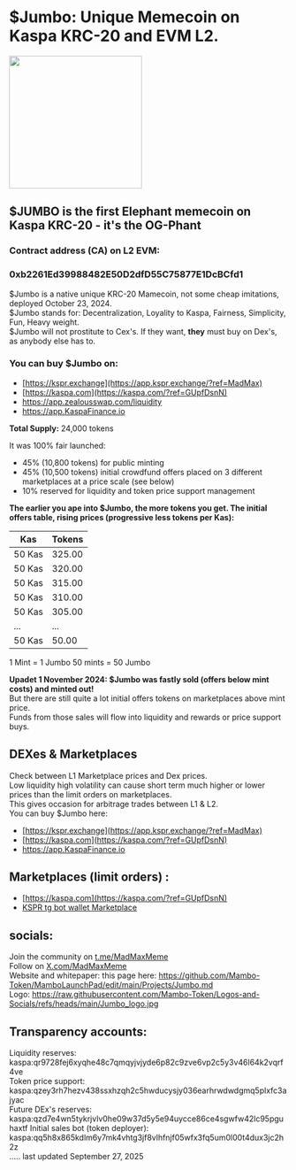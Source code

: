 # $Jumbo: Unique Memecoin on Kaspa KRC-20 and EVM L2.

<img src="https://raw.githubusercontent.com/Mambo-Token/Logos-and-Socials/refs/heads/main/Jumbo_logo.jpg" width="240" height="240">

## $JUMBO is the first Elephant memecoin on Kaspa KRC-20 - it's the OG-Phant

### Contract address (CA) on L2 EVM:
### 0xb2261Ed39988482E50D2dfD55C75877E1DcBCfd1

$Jumbo is a native unique KRC-20 Mamecoin, not some cheap imitations, deployed October 23, 2024.  
$Jumbo stands for: Decentralization, Loyality to Kaspa, Fairness, Simplicity, Fun, Heavy weight.   
$Jumbo will not prostitute to Cex's. If they want, **they** must buy on Dex's, as anybody else has to.   


### You can buy $Jumbo on: 
- [https://kspr.exchange](https://app.kspr.exchange/?ref=MadMax)   
-  [https://kaspa.com](https://kaspa.com/?ref=GUpfDsnN)
-  https://app.zealousswap.com/liquidity
-  https://app.KaspaFinance.io

**Total Supply:** 24,000 tokens

It was 100% fair launched:

- 45% (10,800 tokens) for public minting
- 45% (10,500 tokens) initial crowdfund offers placed on 3 different marketplaces at a price scale (see below)
- 10% reserved for liquidity and token price support management

**The earlier you ape into $Jumbo, the more tokens you get. 
The initial offers table, rising prices (progressive less tokens per Kas):**  

| Kas    | Tokens  |
|--------|---------|
| 50 Kas | 325.00  |
| 50 Kas | 320.00  |
| 50 Kas | 315.00  |
| 50 Kas | 310.00  |
| 50 Kas | 305.00  |
| ...    | ...     |
| 50 Kas | 50.00   |

1 Mint = 1 Jumbo
50 mints = 50 Jumbo

**Upadet 1 November 2024: $Jumbo was fastly sold (offers below mint costs) and minted out!**  
But there are still quite a lot initial offers tokens on marketplaces above mint price.  
Funds from those sales will flow into liquidity and rewards or price support buys.  

## DEXes & Marketplaces  
Check between L1 Marketplace prices and Dex prices.  
Low liquidity high volatility can cause short term much higher or lower prices than the limit orders on marketplaces.  
This gives occasion for arbitrage trades between L1 & L2.  
You can buy $Jumbo here: 
- [https://kspr.exchange](https://app.kspr.exchange/?ref=MadMax)   
-  [https://kaspa.com](https://kaspa.com/?ref=GUpfDsnN)
-  https://app.KaspaFinance.io  

## Marketplaces (limit orders) :  
- [https://kaspa.com](https://kaspa.com/?ref=GUpfDsnN)  
- [KSPR tg bot wallet Marketplace](https://t.me/kspr_home_bot?start=PS8u4w)  

## socials:  

Join the community on [t.me/MadMaxMeme](https://t.me/MadMaxMeme)   
Follow on [X.com/MadMaxMeme](https://x.com/MadMaxMeme)  
Website and whitepaper: this page here: 
https://github.com/Mambo-Token/MamboLaunchPad/edit/main/Projects/Jumbo.md  
Logo: https://raw.githubusercontent.com/Mambo-Token/Logos-and-Socials/refs/heads/main/Jumbo_logo.jpg  

## Transparency accounts:  
Liquidity reserves: kaspa:qr9728fej6xyqhe48c7qmqyjvjyde6p82c9zve6vp2c5y3v46l64k2vqrf4ve  
Token price support: kaspa:qzey3rh7hezv438ssxhzqh2c5hwducysjy036earhrwdwdgmq5plxfc3ajyac  
Future DEx's reserves: kaspa:qzd7e4wn5tykrjvlv0he09w37d5y5e94uycce86ce4sgwfw42lc95pguhaxtf
Initial sales bot (token deployer): kaspa:qq5h8x865kdlm6y7mk4vhtg3jf8vlhfnjf05wfx3fq5um0l00t4dux3jc2h2z  
.....
last updated September 27, 2025
